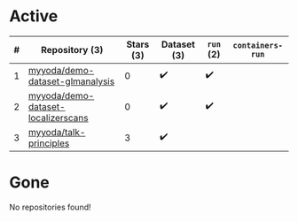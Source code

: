 # Active
| # | Repository (3) | Stars (3) | Dataset (3) | `run` (2) | `containers-run` |
| --- | --- | --- | --- | --- | --- |
| 1 | [myyoda/demo-dataset-glmanalysis](https://github.com/myyoda/demo-dataset-glmanalysis) | 0 | :heavy_check_mark: | :heavy_check_mark: |  |
| 2 | [myyoda/demo-dataset-localizerscans](https://github.com/myyoda/demo-dataset-localizerscans) | 0 | :heavy_check_mark: | :heavy_check_mark: |  |
| 3 | [myyoda/talk-principles](https://github.com/myyoda/talk-principles) | 3 | :heavy_check_mark: |  |  |

# Gone
No repositories found!
